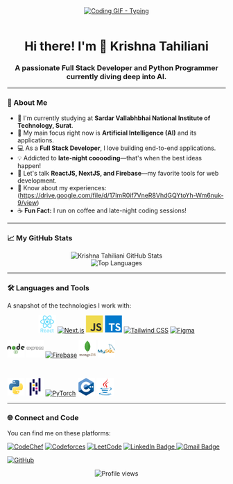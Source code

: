 <div align="center">
  <a href="https://github.com/Krishna11098">
    <img src="https://media4.giphy.com/media/v1.Y2lkPTc5MGI3NjExcTg1ZHdsa3JneTRtcXQ4OGI0NjlreTR6dnpremd0Y2F2djlrNzFmaSZlcD12MV9pbnRlcm5hbF9naWZfYnlfaWQmY3Q9Zw/GghGKaZ8JeHJx0apQC/giphy.gif" alt="Coding GIF - Typing" width="500"/>
  </a>
  <br><br>
</div>

<h1 align="center">Hi there! I'm 👋 Krishna Tahiliani</h1>
<h3 align="center">A passionate Full Stack Developer and Python Programmer currently diving deep into AI.</h3>

---

### 🚀 About Me

- 🏫 I'm currently studying at **Sardar Vallabhbhai National Institute of Technology, Surat**.
- 🌱 My main focus right now is **Artificial Intelligence (AI)** and its applications.
- 💻 As a **Full Stack Developer**, I love building end-to-end applications.
- 💡 Addicted to **late-night cooooding**—that's when the best ideas happen!
- 🤝 Let's talk **ReactJS, NextJS, and Firebase**—my favorite tools for web development.
- 📄 Know about my experiences: (https://drive.google.com/file/d/17lmR0if7VneR8VhdGQYtoYh-Wm6nuk-9/view)
- ☕ **Fun Fact:** I run on coffee and late-night coding sessions!

---

### 📈 My GitHub Stats

<div align="center">
  <img src="https://github-readme-stats.vercel.app/api?username=Krishna11098&show_icons=true&title_color=000000&text_color=000000&icon_color=ff5f5f&bg_color=ffffff&hide_border=true&locale=en" alt="Krishna Tahiliani GitHub Stats" />
  
  <br>
  
  <img src="https://github-readme-stats.vercel.app/api/top-langs/?username=Krishna11098&layout=compact&langs_count=8&title_color=000000&text_color=000000&icon_color=ff5f5f&bg_color=ffffff&hide_border=true" alt="Top Languages" />
</div>

---

### 🛠️ Languages and Tools

A snapshot of the technologies I work with:

<p align="center">
  <a href="#" target="_blank" rel="noreferrer"><img src="https://raw.githubusercontent.com/devicons/devicon/master/icons/react/react-original-wordmark.svg" alt="React" width="40" height="40"/></a>
  <a href="#" target="_blank" rel="noreferrer"><img src="https://cdn.worldvectorlogo.com/logos/nextjs-2.svg" alt="Next.js" width="40" height="40"/></a>
  <a href="#" target="_blank" rel="noreferrer"><img src="https://raw.githubusercontent.com/devicons/devicon/master/icons/javascript/javascript-original.svg" alt="JavaScript" width="40" height="40"/></a>
  <a href="#" target="_blank" rel="noreferrer"><img src="https://raw.githubusercontent.com/devicons/devicon/master/icons/typescript/typescript-original.svg" alt="TypeScript" width="40" height="40"/></a>
  <a href="#" target="_blank" rel="noreferrer"><img src="https://www.vectorlogo.zone/logos/tailwindcss/tailwindcss-icon.svg" alt="Tailwind CSS" width="40" height="40"/></a>
  <a href="#" target="_blank" rel="noreferrer"><img src="https://www.vectorlogo.zone/logos/figma/figma-icon.svg" alt="Figma" width="40" height="40"/></a>
  
  <br>
  
  <a href="#" target="_blank" rel="noreferrer"><img src="https://raw.githubusercontent.com/devicons/devicon/master/icons/nodejs/nodejs-original-wordmark.svg" alt="Node.js" width="40" height="40"/></a>
  <a href="#" target="_blank" rel="noreferrer"><img src="https://raw.githubusercontent.com/devicons/devicon/master/icons/express/express-original-wordmark.svg" alt="Express" width="40" height="40"/></a>
  <a href="#" target="_blank" rel="noreferrer"><img src="https://www.vectorlogo.zone/logos/firebase/firebase-icon.svg" alt="Firebase" width="40" height="40"/></a>
  <a href="#" target="_blank" rel="noreferrer"><img src="https://raw.githubusercontent.com/devicons/devicon/master/icons/mongodb/mongodb-original-wordmark.svg" alt="MongoDB" width="40" height="40"/></a>
  <a href="#" target="_blank" rel="noreferrer"><img src="https://raw.githubusercontent.com/devicons/devicon/master/icons/mysql/mysql-original-wordmark.svg" alt="MySQL" width="40" height="40"/></a>
  
  <br>
  
  <a href="#" target="_blank" rel="noreferrer"><img src="https://raw.githubusercontent.com/devicons/devicon/master/icons/python/python-original.svg" alt="Python" width="40" height="40"/></a>
  <a href="#" target="_blank" rel="noreferrer"><img src="https://raw.githubusercontent.com/devicons/devicon/2ae2a900d2f041da66e950e4d48052658d850630/icons/pandas/pandas-original.svg" alt="Pandas" width="40" height="40"/></a>
  <a href="#" target="_blank" rel="noreferrer"><img src="https://www.vectorlogo.zone/logos/pytorch/pytorch-icon.svg" alt="PyTorch" width="40" height="40"/></a>
  <a href="#" target="_blank" rel="noreferrer"><img src="https://raw.githubusercontent.com/devicons/devicon/master/icons/cplusplus/cplusplus-original.svg" alt="C++" width="40" height="40"/></a>
  <a href="#" target="_blank" rel="noreferrer"><img src="https://raw.githubusercontent.com/devicons/devicon/master/icons/java/java-original.svg" alt="Java" width="40" height="40"/></a>

</p>

---

### 🌐 Connect and Code

You can find me on these platforms:

<p align="left">
  <a href="https://www.codechef.com/users/krishnaa_2006" target="blank"><img src="https://cdn.jsdelivr.net/npm/simple-icons@3.1.0/icons/codechef.svg" alt="CodeChef" height="30" width="40" /></a>
  <a href="https://codeforces.com/profile/KrishnaT01" target="blank"><img src="https://raw.githubusercontent.com/rahuldkjain/github-profile-readme-generator/master/src/images/icons/Social/codeforces.svg" alt="Codeforces" height="30" width="40" /></a>
  <a href="https://www.leetcode.com/Krishna0803" target="blank"><img src="https://raw.githubusercontent.com/rahuldkjain/github-profile-readme-generator/master/src/images/icons/Social/leet-code.svg" alt="LeetCode" height="30" width="40" /></a>
  
  <a href="https://www.linkedin.com/in/krishna-tahiliani-6a7417329/" target="blank">
    <img src="https://img.shields.io/badge/LinkedIn-0077B5?style=for-the-badge&logo=linkedin&logoColor=white" alt="LinkedIn Badge" height="30" />
  </a>
  <a href="mailto:krishna.tahiliani2006@gmail.com" target="blank">
    <img src="https://img.shields.io/badge/Gmail-D14836?style=for-the-badge&logo=gmail&logoColor=white" alt="Gmail Badge" height="30" />
  </a>
  
  <a href="https://github.com/Krishna11098" target="blank"><img src="https://img.shields.io/badge/GitHub-100000?style=for-the-badge&logo=github&logoColor=white" alt="GitHub" height="30" width="90" /></a>
</p>

<p align="center">
  <img src="https://komarev.com/ghpvc/?username=Krishna11098&label=Profile%20views&color=00eeff&style=flat-square" alt="Profile views" />
</p>
